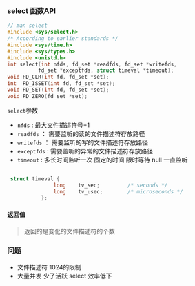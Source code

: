 ### select 函数API

```c
// man select
#include <sys/select.h>
/* According to earlier standards */
#include <sys/time.h>
#include <sys/types.h>
#include <unistd.h>
int select(int nfds, fd_set *readfds, fd_set *writefds,
          fd_set *exceptfds, struct timeval *timeout);
void FD_CLR(int fd, fd_set *set);
int  FD_ISSET(int fd, fd_set *set);
void FD_SET(int fd, fd_set *set);
void FD_ZERO(fd_set *set);
```
`select`参数
- `nfds` : 最大文件描述符号+1
- `readfds` ： 需要监听的读的文件描述符存放路径
- `writefds` ： 需要监听的写的文件描述符存放路径
- `exceptfds` : 需要监听的异常的文件描述符存放路径
- `timeout` : 多长时间监听一次 固定的时间 限时等待 null 一直监听
```c

 struct timeval {
               long    tv_sec;         /* seconds */
               long    tv_usec;        /* microseconds */
           };
```
#### 返回值
> 返回的是变化的文件描述符的个数

### 问题

- 文件描述符 1024的限制
- 大量并发 少了活跃 select 效率低下